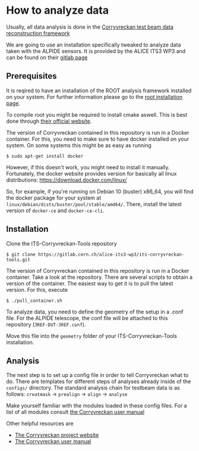 # How to analyze data

Usually, all data analysis is done in the
[Corryvreckan test beam data reconstruction framework](https://gitlab.cern.ch/corryvreckan/corryvreckan)

We are going to use an installation specifically tweaked to analyze data
taken with the ALPIDE sensors. It is provided by the ALICE ITS3 WP3 and can
be found on their
[gitlab page](https://gitlab.cern.ch/alice-its3-wp3/its-corryvreckan-tools)

## Prerequisites

It is reqired to have an installation of the ROOT analysis
framework installed on your system. For further information please go to
the [root installation page](https://root.cern/install/).

To compile root you might be required to install cmake aswell.
This is best done through
[their official website](https://cmake.org/install/).

The version of Corryvreckan contained in this repository is run in a Docker
container. For this, you need to make sure to have docker installed on your
system. On some systems this might be as easy as running

```Shell Session
$ sudo apt-get install docker
```

However, if this doesn't work, you might need to install it manually.
Fortunately, the docker website provides version for basically all
linux distributions: https://download.docker.com/linux/

So, for example, if you're running on Debian 10 (buster) x86_64, 
you will find the docker package for your system at
`linux/debian/dists/buster/pool/stable/amd64/`. There, install the latest
version of `docker-ce` and `docker-ce-cli`.

## Installation

Clone the ITS-Corryvreckan-Tools repository
```Shell Session
$ git clone https://gitlab.cern.ch/alice-its3-wp3/its-corryvreckan-tools.git
```

The version of Corryvreckan contained in this repository is run in a Docker
container. Take a look at the repository. There are several scripts
to obtain a version of the container. The easiest way to get it is to
pull the latest version. For this, execute

```Shell Session
$ ./pull_container.sh
```

To analyze data, you need to define the geometry of the setup in a .conf
file. For the ALPIDE telescope, the conf file will be attached to this
repository (`3REF-DUT-3REF.conf`).

Move this file into the `geometry` folder of your ITS-Corryvreckan-Tools
installation.

## Analysis

The next step is to set up a config file in order to tell Corryvreckan what
to do. There are templates for different steps of analyses already
inside of the `configs/` directory. The standard analysis chain
for testbeam data is as follows:
`creatmask` -> `prealign` -> `align` -> `analyse`

Make yourself familiar with the modules loaded in these config files.
For a list of all modules consult
[the Corryvreckan user manual](https://project-corryvreckan.web.cern.ch/project-corryvreckan/usermanual/corryvreckan-manual-v2.0.1.pdf)

Other helpful resources are
- [The Corryvreckan project website](https://project-corryvreckan.web.cern.ch/project-corryvreckan/)
- [The Corryvreckan user manual](https://project-corryvreckan.web.cern.ch/project-corryvreckan/usermanual/corryvreckan-manual-v2.0.1.pdf)
